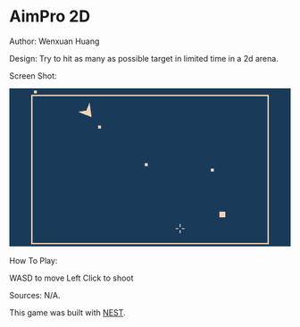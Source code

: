 # AimPro 2D

Author: Wenxuan Huang

Design: Try to hit as many as possible target in limited time in a 2d arena.

Screen Shot:

![Screen Shot](screenshot.png)

How To Play:

WASD to move
Left Click to shoot

Sources: N/A.

This game was built with [NEST](NEST.md).

